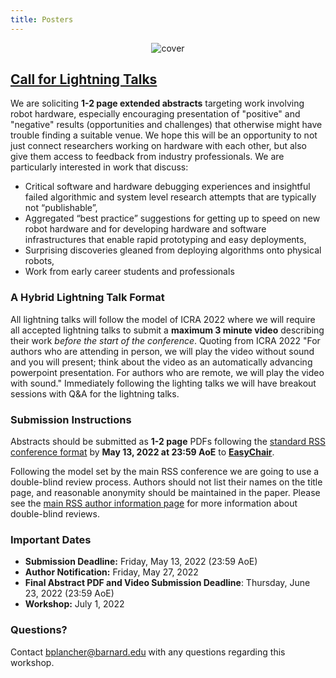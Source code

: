 ```yaml
---
title: Posters
---
```


<figure class="figure">
  <center>
  <img src="{{ site.baseurl }}/assets/cover.png" alt="cover" class="vid-fluid rounded center">
  </center>
</figure>

## [Call for Lightning Talks](https://easychair.org/cfp/MTG-RSS-22)

We are soliciting **1-2 page extended abstracts** targeting work involving robot hardware, especially encouraging presentation of "positive" and "negative" results (opportunities and challenges) that otherwise might have trouble finding a suitable venue. We hope this will be an opportunity to not just connect researchers working on hardware with each other, but also give them access to feedback from industry professionals. We are particularly interested in work that discuss:
+ Critical software and hardware debugging experiences and insightful failed algorithmic and system level research attempts that are typically not “publishable”,
+ Aggregated “best practice” suggestions for getting up to speed on new robot hardware and for developing hardware and software infrastructures that enable rapid prototyping and easy deployments,
+ Surprising discoveries gleaned from deploying algorithms onto physical robots,
+ Work from early career students and professionals

### A Hybrid Lightning Talk Format

All lightning talks will follow the model of ICRA 2022 where we will require all accepted lightning talks to submit a **maximum 3 minute video** describing their work *before the start of the conference*. Quoting from ICRA 2022 "For authors who are attending in person, we will play the video without sound and you will present; think about the video as an automatically advancing powerpoint presentation. For authors who are remote, we will play the video with sound." Immediately following the lighting talks we will have breakout sessions with Q&A for the lightning talks.

### Submission Instructions

Abstracts should be submitted as **1-2 page** PDFs following the [standard RSS conference format](https://roboticsconference.org/information/authorinfo/) by **May 13, 2022 at 23:59 AoE** to **[EasyChair](https://easychair.org/conferences/?conf=mtgrss22)**. 

Following the model set by the main RSS conference we are going to use a double-blind review process. Authors should not list their names on the title page, and reasonable anonymity should be maintained in the paper. Please see the [main RSS author information page](https://roboticsconference.org/information/authorinfo/) for more information about double-blind reviews.

### Important Dates

+ **Submission Deadline:** Friday, May 13, 2022 (23:59 AoE)
+ **Author Notification:** Friday, May 27, 2022
+ **Final Abstract PDF and Video Submission Deadline**: Thursday, June 23, 2022 (23:59 AoE)
+ **Workshop:** July 1, 2022

### Questions?

Contact [bplancher@barnard.edu](mailto:bplancher@barnard.edu) with any questions regarding this workshop.